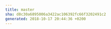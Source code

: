 ```yaml
---
title: master
sha: d8c30a6895006a3422ac106392fc66f3202491c2
generated: 2018-10-17 20:44:36 +0200
---
```

